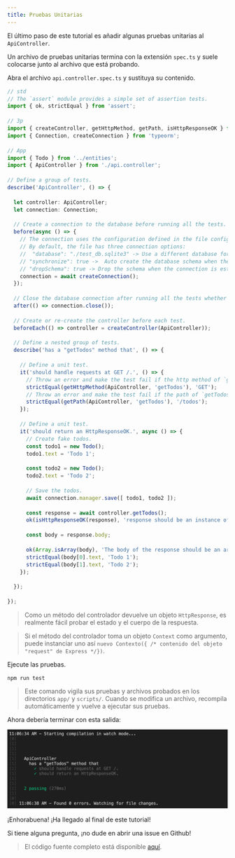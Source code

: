 ```yaml
---
title: Pruebas Unitarias
---
```


El último paso de este tutorial es añadir algunas pruebas unitarias al `ApiController`.

Un archivo de pruebas unitarias termina con la extensión `spec.ts` y suele colocarse junto al archivo que está probando.

Abra el archivo `api.controller.spec.ts` y sustituya su contenido.

```typescript
// std
// The `assert` module provides a simple set of assertion tests.
import { ok, strictEqual } from 'assert';

// 3p
import { createController, getHttpMethod, getPath, isHttpResponseOK } from '@foal/core';
import { Connection, createConnection } from 'typeorm';

// App
import { Todo } from '../entities';
import { ApiController } from './api.controller';

// Define a group of tests.
describe('ApiController', () => {

  let controller: ApiController;
  let connection: Connection;

  // Create a connection to the database before running all the tests.
  before(async () => {
    // The connection uses the configuration defined in the file config/test.json.
    // By default, the file has three connection options:
    //  "database": "./test_db.sqlite3" -> Use a different database for running the tests.
    // "synchronize": true ->  Auto create the database schema when the connection is established.
    // "dropSchema": true -> Drop the schema when the connection is established (empty the database).
    connection = await createConnection();
  });

  // Close the database connection after running all the tests whether they succeed or failed.
  after(() => connection.close());

  // Create or re-create the controller before each test.
  beforeEach(() => controller = createController(ApiController));

  // Define a nested group of tests.
  describe('has a "getTodos" method that', () => {

    // Define a unit test.
    it('should handle requests at GET /.', () => {
      // Throw an error and make the test fail if the http method of `getTodos` is not GET.
      strictEqual(getHttpMethod(ApiController, 'getTodos'), 'GET');
      // Throw an error and make the test fail if the path of `getTodos` is not /todos.
      strictEqual(getPath(ApiController, 'getTodos'), '/todos');
    });

    // Define a unit test.
    it('should return an HttpResponseOK.', async () => {
      // Create fake todos.
      const todo1 = new Todo();
      todo1.text = 'Todo 1';

      const todo2 = new Todo();
      todo2.text = 'Todo 2';

      // Save the todos.
      await connection.manager.save([ todo1, todo2 ]);

      const response = await controller.getTodos();
      ok(isHttpResponseOK(response), 'response should be an instance of HttpResponseOK.');

      const body = response.body;

      ok(Array.isArray(body), 'The body of the response should be an array.');
      strictEqual(body[0].text, 'Todo 1');
      strictEqual(body[1].text, 'Todo 2');
    });

  });

});

```

> Como un método del controlador devuelve un objeto `HttpResponse`, es realmente fácil probar el estado y el cuerpo de la respuesta.


> Si el método del controlador toma un objeto `Context` como argumento, puede instanciar uno así `nuevo Contexto({ /* contenido del objeto "request" de Express */})`.

Ejecute las pruebas.

```
npm run test
```

> Este comando vigila sus pruebas y archivos probados en los directorios `app/` y `scripts/`. Cuando se modifica un archivo, recompila automáticamente y vuelve a ejecutar sus pruebas.

Ahora debería terminar con esta salida:

![Salida de las pruebas unitarias](./unit-tests-output.png)

¡Enhorabuena! ¡Ha llegado al final de este tutorial!

Si tiene alguna pregunta, ¡no dude en abrir una issue en Github!

> El código fuente completo está disponible [aquí](https://foalts.org/simple-todo-list-source-code-v2.zip).